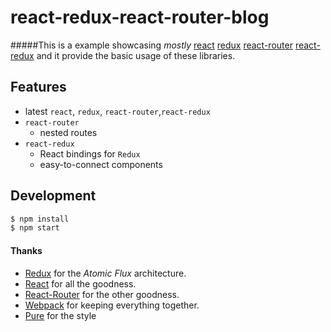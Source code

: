 # react-redux-react-router-blog

#####This is a example showcasing _mostly_ [react](https://github.com/facebook/react) [redux](https://github.com/reactjs/redux) [react-router](https://github.com/reactjs/react-router) [react-redux](https://github.com/reactjs/react-redux) and it provide the basic usage of these libraries.

## Features

- latest `react`, `redux`, `react-router`,`react-redux`
- `react-router`
  - nested routes
- `react-redux`
  - React bindings for `Redux`
  - easy-to-connect components

## Development

```bash
$ npm install
$ npm start
```

#### Thanks

- [Redux](https://github.com/reactjs/redux) for the _Atomic Flux_ architecture.
- [React](https://github.com/facebook/react) for all the goodness.
- [React-Router](https://github.com/reactjs/react-router) for the other goodness.
- [Webpack](https://github.com/webpack/webpack) for keeping everything together.
- [Pure](https://github.com/yahoo/pure/) for the style